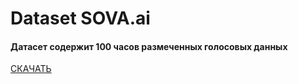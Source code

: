 # Dataset SOVA.ai

#### Датасет содержит 100 часов размеченных голосовых данных

[СКАЧАТЬ](http://dataset.sova.ai/SOVA_open_source_part_1.zip)

